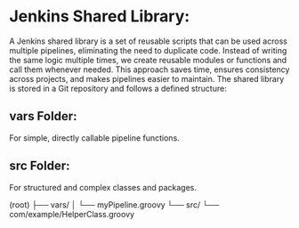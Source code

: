 # Jenkins Shared Library:

A Jenkins shared library is a set of reusable scripts that can be used across multiple pipelines, eliminating the need to duplicate code. 
Instead of writing the same logic multiple times, we create reusable modules or functions and call them whenever needed. 
This approach saves time, ensures consistency across projects, and makes pipelines easier to maintain.
The shared library is stored in a Git repository and follows a defined structure:
## vars Folder:
For simple, directly callable pipeline functions.
## src Folder: 
For structured and complex classes and packages.

(root)
├── vars/
│   └── myPipeline.groovy
└── src/
    └── com/example/HelperClass.groovy


